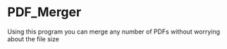 # PDF_Merger
Using this program you can merge any number of PDFs without worrying about the file size
